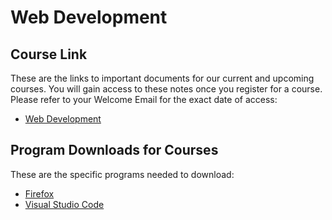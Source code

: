 # Web Development

## Course Link
These are the links to important documents for our current and upcoming courses. You will gain access to these notes once you register for a course. Please refer to your Welcome Email for the exact date of access:

- [Web Development](https://github.com/HackerYou/con-ed-web-dev)

## Program Downloads for Courses

These are the specific programs needed to download:

- [Firefox](https://www.mozilla.org/en-CA/firefox/new/)
- [Visual Studio Code](https://code.visualstudio.com/download)
